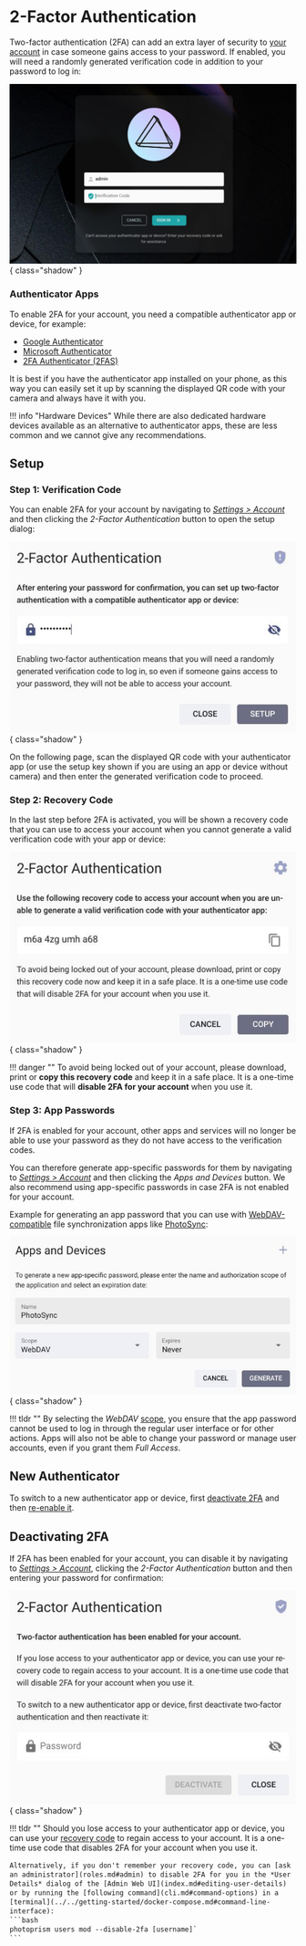 # 2-Factor Authentication

Two-factor authentication (2FA) can add an extra layer of security to [your account](../settings/account.md) in case someone gains access to your password. If enabled, you will need a randomly generated verification code in addition to your password to log in:

![Screenshot](img/login-with-2fa.jpg){ class="shadow" }

### Authenticator Apps

To enable 2FA for your account, you need a compatible authenticator app or device, for example:

- [Google Authenticator](https://apps.apple.com/us/app/google-authenticator/id388497605)
- [Microsoft Authenticator](https://apps.apple.com/us/app/microsoft-authenticator/id983156458)
- [2FA Authenticator (2FAS)](https://apps.apple.com/us/app/2fa-authenticator-2fas/id1217793794)

It is best if you have the authenticator app installed on your phone, as this way you can easily set it up by scanning the displayed QR code with your camera and always have it with you.

!!! info "Hardware Devices"
    While there are also dedicated hardware devices available as an alternative to authenticator apps, these are less common and we cannot give any recommendations.

## Setup

### Step 1: Verification Code

You can enable 2FA for your account by navigating to [*Settings > Account*](../settings/account.md) and then clicking the *2-Factor Authentication* button to open the setup dialog:

![Screenshot](img/enable-2fa.jpg){ class="shadow" }

On the following page, scan the displayed QR code with your authenticator app (or use the setup key shown if you are using an app or device without camera) and then enter the generated verification code to proceed.

### Step 2: Recovery Code

In the last step before 2FA is activated, you will be shown a recovery code that you can use to access your account when you cannot generate a valid verification code with your app or device:

![Screenshot](img/recovery-code.jpg){ class="shadow" }

!!! danger ""
    To avoid being locked out of your account, please download, print or **copy this recovery code** and keep it in a safe place. It is a one-time use code that will **disable 2FA for your account** when you use it.

### Step 3: App Passwords

If 2FA is enabled for your account, other apps and services will no longer be able to use your password as they do not have access to the verification codes.

You can therefore generate app-specific passwords for them by navigating to [*Settings > Account*](../settings/account.md) and then clicking the *Apps and Devices* button. We also recommend using app-specific passwords in case 2FA is not enabled for your account.

Example for generating an app password that you can use with [WebDAV-compatible](../sync/webdav.md) file synchronization apps like [PhotoSync](../sync/mobile-devices.md):

![Screenshot](img/app-password.jpg){ class="shadow" }

!!! tldr ""
    By selecting the *WebDAV* [scope](client-credentials.md#authorization-scopes), you ensure that the app password cannot be used to log in through the regular user interface or for other actions. Apps will also not be able to change your password or manage user accounts, even if you grant them *Full Access*.

## New Authenticator

To switch to a new authenticator app or device, first [deactivate 2FA](#deactivating-2fa) and then [re-enable it](#setup).

## Deactivating 2FA

If 2FA has been enabled for your account, you can disable it by navigating to [*Settings > Account*](../settings/account.md), clicking the *2-Factor Authentication* button and then entering your password for confirmation:

![Screenshot](img/disable-2fa.jpg){ class="shadow" }

!!! tldr ""
    Should you lose access to your authenticator app or device, you can use your [recovery code](#step-2-recovery-code) to regain access to your account. It is a one-time use code that disables 2FA for your account when you use it.

    Alternatively, if you don't remember your recovery code, you can [ask an administrator](roles.md#admin) to disable 2FA for you in the *User Details* dialog of the [Admin Web UI](index.md#editing-user-details) or by running the [following command](cli.md#command-options) in a [terminal](../../getting-started/docker-compose.md#command-line-interface):
    ```bash
    photoprism users mod --disable-2fa [username]`
    ```
